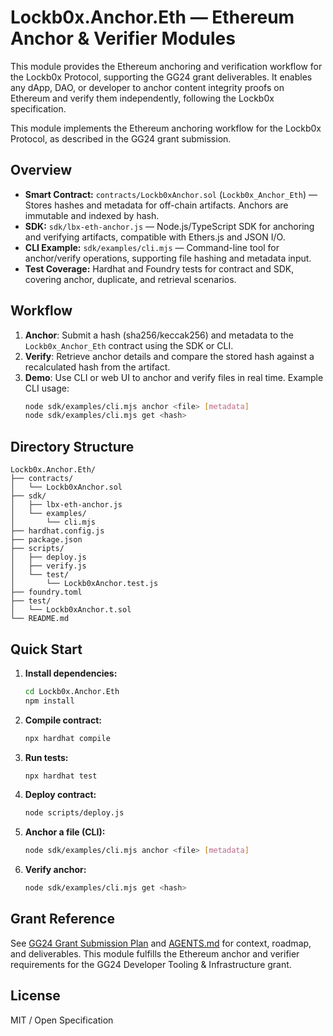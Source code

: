 # Lockb0x.Anchor.Eth — Ethereum Anchor & Verifier Modules

This module provides the Ethereum anchoring and verification workflow for the Lockb0x Protocol, supporting the GG24 grant deliverables. It enables any dApp, DAO, or developer to anchor content integrity proofs on Ethereum and verify them independently, following the Lockb0x specification.

This module implements the Ethereum anchoring workflow for the Lockb0x Protocol, as described in the GG24 grant submission.

## Overview

- **Smart Contract:** `contracts/Lockb0xAnchor.sol` (`Lockb0x_Anchor_Eth`) — Stores hashes and metadata for off-chain artifacts. Anchors are immutable and indexed by hash.
- **SDK:** `sdk/lbx-eth-anchor.js` — Node.js/TypeScript SDK for anchoring and verifying artifacts, compatible with Ethers.js and JSON I/O.
- **CLI Example:** `sdk/examples/cli.mjs` — Command-line tool for anchor/verify operations, supporting file hashing and metadata input.
- **Test Coverage:** Hardhat and Foundry tests for contract and SDK, covering anchor, duplicate, and retrieval scenarios.

## Workflow

1. **Anchor**: Submit a hash (sha256/keccak256) and metadata to the `Lockb0x_Anchor_Eth` contract using the SDK or CLI.
2. **Verify**: Retrieve anchor details and compare the stored hash against a recalculated hash from the artifact.
3. **Demo**: Use CLI or web UI to anchor and verify files in real time. Example CLI usage:
   ```sh
   node sdk/examples/cli.mjs anchor <file> [metadata]
   node sdk/examples/cli.mjs get <hash>
   ```

## Directory Structure

```
Lockb0x.Anchor.Eth/
├── contracts/
│   └── Lockb0xAnchor.sol
├── sdk/
│   ├── lbx-eth-anchor.js
│   └── examples/
│       └── cli.mjs
├── hardhat.config.js
├── package.json
├── scripts/
│   ├── deploy.js
│   ├── verify.js
│   └── test/
│       └── Lockb0xAnchor.test.js
├── foundry.toml
├── test/
│   └── Lockb0xAnchor.t.sol
└── README.md
```

## Quick Start

1. **Install dependencies:**
   ```sh
   cd Lockb0x.Anchor.Eth
   npm install
   ```
2. **Compile contract:**
   ```sh
   npx hardhat compile
   ```
3. **Run tests:**
   ```sh
   npx hardhat test
   ```
4. **Deploy contract:**
   ```sh
   node scripts/deploy.js
   ```
5. **Anchor a file (CLI):**
   ```sh
   node sdk/examples/cli.mjs anchor <file> [metadata]
   ```
6. **Verify anchor:**
   ```sh
   node sdk/examples/cli.mjs get <hash>
   ```

## Grant Reference

See [GG24 Grant Submission Plan](../grant-management/GG24/GRANT-SUBMISSION-PLAN.md) and [AGENTS.md](../grant-management/GG24/AGENTS.md) for context, roadmap, and deliverables. This module fulfills the Ethereum anchor and verifier requirements for the GG24 Developer Tooling & Infrastructure grant.

## License

MIT / Open Specification
